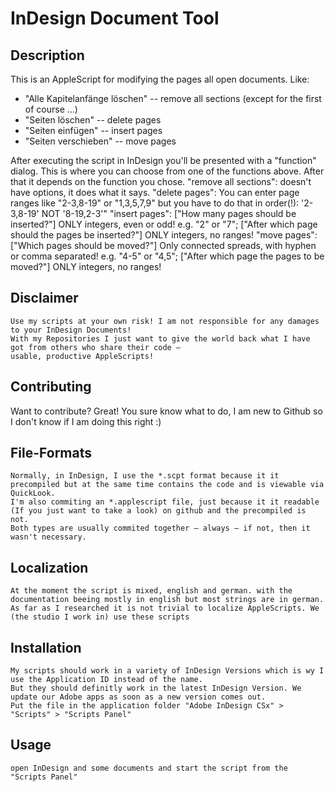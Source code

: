 InDesign Document Tool
=============

Description
-------


This is an AppleScript for modifying the pages all open documents. Like:

* "Alle Kapitelanfänge löschen" -- remove all sections (except for the first of course ...)
* "Seiten löschen" -- delete pages
* "Seiten einfügen" -- insert pages
* "Seiten verschieben" -- move pages

After executing the script in InDesign you'll be presented with a "function" dialog.
This is where you can choose from one of the functions above.
After that it depends on the function you chose.
"remove all sections": doesn't have options, it does what it says.
"delete pages": You can enter page ranges like "2-3,8-19" or "1,3,5,7,9" but you have to do that in order(!): '2-3,8-19' NOT '8-19,2-3'"
"insert pages": ["How many pages should be inserted?"] ONLY integers, even or odd! e.g. "2" or "7"; ["After which page should the pages be inserted?"] ONLY integers, no ranges!
"move pages": ["Which pages should be moved?"] Only connected spreads, with hyphen or comma separated! e.g. "4-5" or "4,5"; ["After which page the pages to be moved?"] ONLY integers, no ranges!



Disclaimer
-----
	Use my scripts at your own risk! I am not responsible for any damages to your InDesign Documents!
	With my Repositories I just want to give the world back what I have got from others who share their code –
    usable, productive AppleScripts!

Contributing
------------
Want to contribute? Great! You sure know what to do, I am new to Github so I don't know if I am doing this right :)

File-Formats
-----------
    Normally, in InDesign, I use the *.scpt format because it it precompiled but at the same time contains the code and is viewable via QuickLook.
    I'm also commiting an *.applescript file, just because it it readable (If you just want to take a look) on github and the precompiled is not.
    Both types are usually commited together – always – if not, then it wasn't necessary.

Localization
-----------
    At the moment the script is mixed, english and german. with the documentation beeing mostly in english but most strings are in german.
    As far as I researched it is not trivial to localize AppleScripts. We (the studio I work in) use these scripts

Installation
-----------
	My scripts should work in a variety of InDesign Versions which is wy I use the Application ID instead of the name.
	But they should definitly work in the latest InDesign Version. We update our Adobe apps as soon as a new version comes out.
    Put the file in the application folder "Adobe InDesign CSx" > "Scripts" > "Scripts Panel"

Usage
-----
    open InDesign and some documents and start the script from the "Scripts Panel"
